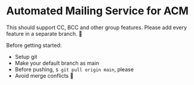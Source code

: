 # Automated Mailing Service for ACM

This should support CC, BCC and other group features. Please add every feature in a separate branch. 🥹

Before getting started:
- Setup git
- Make your default branch as main
- Before pushing, ```$ git pull origin main```, please
- Avoid merge conflicts 👺
